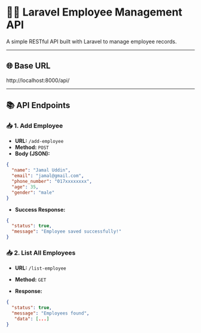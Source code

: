 # 👨‍💼 Laravel Employee Management API

A simple RESTful API built with Laravel to manage employee records.

---

## 🌐 Base URL
http://localhost:8000/api/


---

## 📚 API Endpoints

### 📥 1. Add Employee

- **URL:** `/add-employee`  
- **Method:** `POST`
- **Body (JSON):**

```json
{
  "name": "Jamal Uddin",
  "email": "jamal@gmail.com",
  "phone_number": "017xxxxxxxx",
  "age": 35,
  "gender": "male"
}
```

- **Success Response:**
```json
{
  "status": true,
  "message": "Employee saved successfully!"
}
```


### 📥 2. List All Employees

- **URL:** `/list-employee`  
- **Method:** `GET`

- **Response:**
```json
{
  "status": true,
  "message": "Employees found",
   "data": [...]
}
```